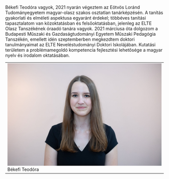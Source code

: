 ﻿---
layout: page_kutej_profilok
tud_idopont: 0
kutej_programfelelos_eloado: 
kutej_programfelelos: 
kutej_eloado: Békefi Teodóra
---
Békefi Teodóra vagyok, 2021 nyarán végeztem az Eötvös Loránd Tudományegyetem magyar-olasz szakos osztatlan tanárképzésén. A tanítás gyakorlati és elméleti aspektusa egyaránt érdekel; többéves tanítási tapasztalatom van közoktatásban és felsőoktatásban, jelenleg az ELTE Olasz Tanszékének óraadó tanára vagyok. 2021 márciusa óta dolgozom a Budapesti Műszaki és Gazdaságtudományi Egyetem Műszaki Pedagógia Tanszékén, emellett idén szeptemberben megkezdtem doktori tanulmányaimat az ELTE Neveléstudományi Doktori Iskolájában. Kutatási területem a problémamegoldó kompetencia fejlesztési lehetősége a magyar nyelv és irodalom oktatásában.




 <table class="picture">
<tr>
<td>

<div class="gallery">
    <img src="images/bekefi_teodora.jpg" max-width="250" max-height="200">
  <div class="desc">Békefi Teodóra</div>
</div>

</td>
</tr>
</table>
